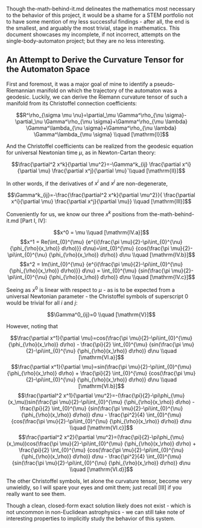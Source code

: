 Though the-math-behind-it.md delineates the mathematics most necessary to the behavior of this project, it would be a shame for a STEM portfolio not to have some mention of my less successful findings - after all, the end is the smallest, and arguably the most trivial, stage in mathematics.
This document showcases my incomplete, if not incorrect, attempts on the single-body-automaton project; but they are no less interesting.

## An Attempt to Derive the Curvature Tensor for the Automaton Space

First and foremost, it was a major goal of mine to identify a pseudo-Riemannian manifold on which the trajectory of the automaton was a geodesic.
Luckily, we can derive the Riemann curvature tensor of such a manifold from its Christoffel connection coefficients: 

$$R^\rho_{\sigma \mu \nu}=\partial_\mu \Gamma^\rho_{\nu \sigma}-\partial_\nu \Gamma^\rho_{\mu \sigma}+\Gamma^\rho_{\mu \lambda} \Gamma^\lambda_{\nu \sigma}+\Gamma^\rho_{\nu \lambda} \Gamma^\lambda_{\mu \sigma}  \\quad [\mathrm{I}]$$

And the Christoffel coefficients can be realized from the geodesic equation for universal Newtonian time $\mu$, as in Newton-Cartan theory:

$$\frac{\partial^2 x^k}{\partial \mu^2}=-\Gamma^k_{ij} \frac{\partial x^i}{\partial \mu} \frac{\partial x^j}{\partial \mu}`\\quad [\mathrm{II}]$$

In other words, if the derivatives of $x^i$ and $x^j$ are non-degenerate,

$$\Gamma^k_{ij}=-\frac{\frac{\partial^2 x^k}{\partial \mu^2}}{ \frac{\partial x^i}{\partial \mu} \frac{\partial x^j}{\partial \mu}} 
\\quad [\mathrm{III}]$$

Conveniently for us, we know our three $x^k$ positions from the-math-behind-it.md [Part I, IV]:

$$x^0 = \mu  \\quad [\mathrm{IV.a}]$$
$$x^1 = Re(\int_{0}^{\mu} {e^{i(\frac{\pi \mu}{2}-\pi\int_{0}^{\nu} {\phi_{\rho}(x_\rho)} d\rho)}} d\nu)=\int_{0}^{\mu} {cos(\frac{\pi \mu}{2}-\pi\int_{0}^{\nu} {\phi_{\rho}(x_\rho)} d\rho)} d\nu  \\quad [\mathrm{IV.b}]$$
$$x^2 = Im(\int_{0}^{\mu} {e^{i(\frac{\pi \mu}{2}-\pi\int_{0}^{\nu} {\phi_{\rho}(x_\rho)} d\rho)}} d\nu) = \int_{0}^{\mu} {sin(\frac{\pi \mu}{2}-\pi\int_{0}^{\nu} {\phi_{\rho}(x_\rho)} d\rho)} d\nu  \\quad [\mathrm{IV.c}]$$

Seeing as $x^0$ is linear with respect to $\mu$ - as is to be expected from a universal Newtonian parameter - the Christoffel symbols of superscript $0$ would be trivial for all $i$ and $j$:

$$\Gamma^0_{ij}=0  \\quad [\mathrm{V}]$$

However, noting that

$$\frac{\partial x^1}{\partial \mu}=cos(\frac{\pi \mu}{2}-\pi\int_{0}^{\mu} {\phi_{\rho}(x_\rho)} d\rho) - \frac{\pi}{2} \int_{0}^{\mu} {sin(\frac{\pi \mu}{2}-\pi\int_{0}^{\nu} {\phi_{\rho}(x_\rho)} d\rho)} d\nu  \\quad [\mathrm{VI.a}]$$
$$\frac{\partial x^1}{\partial \mu}=sin(\frac{\pi \mu}{2}-\pi\int_{0}^{\mu} {\phi_{\rho}(x_\rho)} d\rho) + \frac{\pi}{2} \int_{0}^{\mu} {cos(\frac{\pi \mu}{2}-\pi\int_{0}^{\nu} {\phi_{\rho}(x_\rho)} d\rho)} d\nu  \\quad [\mathrm{VI.b}]$$
$$\frac{\partial^2 x^1}{\partial \mu^2}=-(\frac{\pi}{2}-\pi\phi_{\mu}(x_\mu))sin(\frac{\pi \mu}{2}-\pi\int_{0}^{\mu} {\phi_{\rho}(x_\rho)} d\rho) - \frac{\pi}{2} \int_{0}^{\mu} {sin(\frac{\pi \mu}{2}-\pi\int_{0}^{\nu} {\phi_{\rho}(x_\rho)} d\rho)} d\nu - \frac{\pi^2}{4} \int_{0}^{\mu} {cos(\frac{\pi \mu}{2}-\pi\int_{0}^{\nu} {\phi_{\rho}(x_\rho)} d\rho)} d\nu  \\quad [\mathrm{VI.c}]$$
$$\frac{\partial^2 x^2}{\partial \mu^2}=(\frac{\pi}{2}-\pi\phi_{\mu}(x_\mu))cos(\frac{\pi \mu}{2}-\pi\int_{0}^{\mu} {\phi_{\rho}(x_\rho)} d\rho) + \frac{\pi}{2} \int_{0}^{\mu} {cos(\frac{\pi \mu}{2}-\pi\int_{0}^{\nu} {\phi_{\rho}(x_\rho)} d\rho)} d\nu - \frac{\pi^2}{4} \int_{0}^{\mu} {sin(\frac{\pi \mu}{2}-\pi\int_{0}^{\nu} {\phi_{\rho}(x_\rho)} d\rho)} d\nu \\quad [\mathrm{VI.d}]$$

The other Christoffel symbols, let alone the curvature tensor, become very unwieldly, so I will spare your eyes and omit them; just recall [III] if you really want to see them.

Though a clean, closed-form exact solution likely does not exist - which is not uncommon in non-Euclidean astrophysics - we can still take note of interesting properties to implicitly study the behavior of this system.
